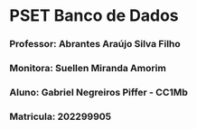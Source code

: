# PSET Banco de Dados

### Professor: Abrantes Araújo Silva Filho
### Monitora: Suellen Miranda Amorim

### Aluno: Gabriel Negreiros Piffer - CC1Mb
### Matricula: 202299905
